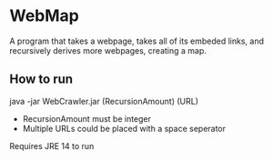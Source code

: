 # WebMap

A program that takes a webpage, takes all of its embeded links, and recursively derives more webpages, creating a map.

## How to run

java -jar WebCrawler.jar (RecursionAmount) (URL)
  
 - RecursionAmount must be integer
 - Multiple URLs could be placed with a space seperator
 
 Requires JRE 14 to run
